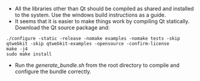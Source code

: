 * All the libraries other than Qt should be compiled as shared and installed to the system. Use the windows build instructions as a guide.
* It seems that it is easier to make things work by compiling Qt statically. Download the Qt source package and:

```
./configure -static -release -nomake examples -nomake tests -skip qtwebkit -skip qtwebkit-examples -opensource -confirm-license
make -j4
sudo make install
```

* Run the *generate_bundle.sh* from the root directory to compile and configure the bundle correctly.
